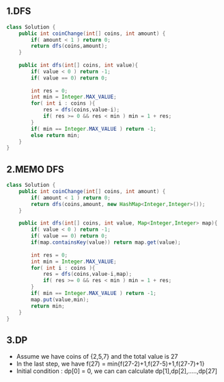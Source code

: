 ## 1.DFS
```java
class Solution {
    public int coinChange(int[] coins, int amount) {
        if( amount < 1 ) return 0;
        return dfs(coins,amount);
    }
    
    public int dfs(int[] coins, int value){
        if( value < 0 ) return -1;
        if( value == 0) return 0;
        
        int res = 0;
        int min = Integer.MAX_VALUE;
        for( int i : coins ){
            res = dfs(coins,value-i);
            if( res >= 0 && res < min ) min = 1 + res;
        }
        if( min == Integer.MAX_VALUE ) return -1;
        else return min;
    }
}
```

## 2.MEMO DFS
```java
class Solution {
    public int coinChange(int[] coins, int amount) {
        if( amount < 1 ) return 0;
        return dfs(coins,amount, new HashMap<Integer,Integer>());
    }
    
    public int dfs(int[] coins, int value, Map<Integer,Integer> map){
        if( value < 0 ) return -1;
        if( value == 0) return 0;
        if(map.containsKey(value)) return map.get(value);
        
        int res = 0;
        int min = Integer.MAX_VALUE;
        for( int i : coins ){
            res = dfs(coins,value-i,map);
            if( res >= 0 && res < min ) min = 1 + res;
        }
        if( min == Integer.MAX_VALUE ) return -1;
        map.put(value,min);
        return min;
    }
}
```
## 3.DP
* Assume we have coins of {2,5,7} and the total value is 27
* In the last step, we have f(27) = min{f(27-2)+1,f(27-5)+1,f(27-7)+1}
* Initial condition : dp[0] = 0, we can can calculate dp[1],dp[2],.....,dp[27]


